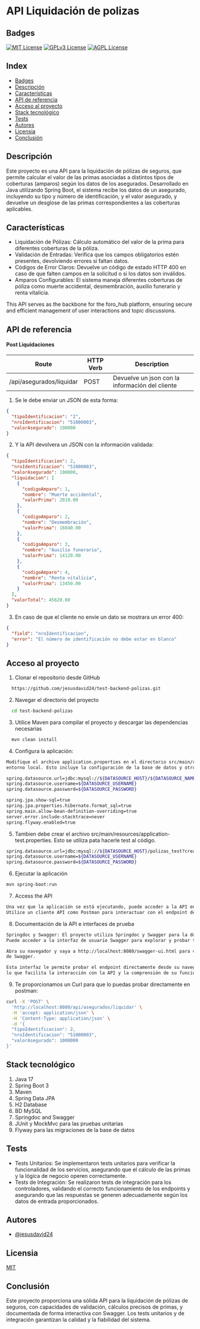 
# API Liquidación de polizas

## Badges

[![MIT License](https://img.shields.io/badge/License-MIT-green.svg)](https://choosealicense.com/licenses/mit/)
[![GPLv3 License](https://img.shields.io/badge/License-GPL%20v3-yellow.svg)](https://opensource.org/licenses/)
[![AGPL License](https://img.shields.io/badge/license-AGPL-blue.svg)](http://www.gnu.org/licenses/agpl-3.0)

## Index

* [Badges](#badges)
* [Descripción](#descripción)
* [Características](#características)
* [API de referencia](#api-de-referencia)
* [Acceso al proyecto](#acceso-al-proyecto)
* [Stack tecnológico](#stack-tecnológico)
* [Tests](#tests)
* [Autores](#autores)
* [Licensia](#licensia)
* [Conclusión](#conclusión)

## Descripción

Este proyecto es una API para la liquidación de pólizas de seguros, que permite calcular el valor de las primas asociadas a distintos tipos de 
coberturas (amparos) según los datos de los asegurados. Desarrollado en Java utilizando Spring Boot, el sistema recibe los datos de un asegurado, 
incluyendo su tipo y número de identificación, y el valor asegurado, y devuelve un desglose de las primas correspondientes a las coberturas aplicables.

## Características

- Liquidación de Pólizas: Cálculo automático del valor de la prima para diferentes coberturas de la póliza.
- Validación de Entradas: Verifica que los campos obligatorios estén presentes, devolviendo errores si faltan datos.
- Códigos de Error Claros: Devuelve un código de estado HTTP 400 en caso de que falten campos en la solicitud o si los datos son inválidos.
- Amparos Configurables: El sistema maneja diferentes coberturas de póliza como muerte accidental, desmembración, auxilio funerario y renta vitalicia.

This API serves as the backbone for the foro_hub platform, ensuring secure and efficient management of user interactions and topic discussions.

## API de referencia

#### Post Liquidaciones

| Route                    | HTTP Verb | Description                                     |
|--------------------------|-----------|-------------------------------------------------|
| /api/asegurados/liquidar | POST      | Devuelve un json con la información del cliente |

1. Se le debe enviar un JSON de esta forma:

```json
{
  "tipoIdentificacion": "2",
  "nroIdentificacion": "51000003",
  "valorAsegurado": 100000
}
```
2. Y la API devolvera un JSON con la información validada:

```json
{
  "tipoIdentificacion": 2,
  "nroIdentificacion": "51000003",
  "valorAsegurado": 100000,
  "liquidacion": [
    {
      "codigoAmparo": 1,
      "nombre": "Muerte accidental",
      "valorPrima": 2010.00
    },
    {
      "codigoAmparo": 2,
      "nombre": "Desmembración",
      "valorPrima": 16040.00
    },
    {
      "codigoAmparo": 3,
      "nombre": "Auxilio funerario",
      "valorPrima": 14120.00
    },
    {
      "codigoAmparo": 4,
      "nombre": "Renta vitalicia",
      "valorPrima": 13450.00
    }
  ],
  "valorTotal": 45620.00
}
```
3. En caso de que el cliente no envie un dato se mostrara un error 400:

```json
{
  "field": "nroIdentificacion",
  "error": "El número de identificación no debe estar en blanco"
}
```

## Acceso al proyecto

1. Clonar el repositorio desde GitHub

```bash
  https://github.com/jesusdavid24/test-backend-polizas.git
```
2. Navegar el directorio del proyecto

```bash
  cd test-backend-polizas
```
3. Utilice Maven para compilar el proyecto y descargar las dependencias necesarias

```bash
  mvn clean install
```
4. Configura la aplicación:

```bash
Modifique el archivo application.properties en el directorio src/main/resources para adaptarlo 
entorno local. Esto incluye la configuración de la base de datos y otros ajustes necesarios
```

```bash
spring.datasource.url=jdbc:mysql://${DATASOURCE_HOST}/${DATASOURCE_NAME}
spring.datasource.username=${DATASOURCE_USERNAME}
spring.datasource.password=${DATASOURCE_PASSWORD}

spring.jpa.show-sql=true
spring.jpa.properties.hibernate.format_sql=true
spring.main.allow-bean-definition-overriding=true
server.error.include-stacktrace=never
spring.flyway.enabled=true
```
5. Tambien debe crear el archivo src/main/resources/application-test.properties. Esto se utiliza pata hacerle test al código.

```bash
spring.datasource.url=jdbc:mysql://${DATASOURCE_HOST}/polizas_test?createDatabaseIfNotExist=true&serverTimezone=UTC
spring.datasource.username=${DATASOURCE_USERNAME}
spring.datasource.password=${DATASOURCE_PASSWORD}
```

6. Ejecutar la aplicación

```bash
mvn spring-boot:run
```
7. Access the API

```bash
Una vez que la aplicación se está ejecutando, puede acceder a la API en http://localhost:8080.
Utilice un cliente API como Postman para interactuar con el endpoint de liquidación de polizas. 
```
8. Documentación de la API e interfaces de prueba

```bash
Springdoc y Swagger: El proyecto utiliza Springdoc y Swagger para la documentación de la API. 
Puede acceder a la interfaz de usuario Swagger para explorar y probar todos los puntos finales disponibles.

Abra su navegador y vaya a http://localhost:8080/swagger-ui.html para ver la interfaz Swagger 
de Swagger.

Esta interfaz le permite probar el endpoint directamente desde su navegador, 
lo que facilita la interacción con la API y la comprensión de su funcionalidad.
```
9. Te proporcionamos un Curl para que lo puedas probar directamente en postman:

```bash
curl -X 'POST' \
  'http://localhost:8080/api/asegurados/liquidar' \
  -H 'accept: application/json' \
  -H 'Content-Type: application/json' \
  -d '{
  "tipoIdentificacion": 2,
  "nroIdentificacion": "51000003",
  "valorAsegurado": 1000000
}'
```

## Stack tecnológico

1. Java 17
2. Spring Boot 3
3. Maven
4. Spring Data JPA
5. H2 Database
6. BD MySQL
7. Springdoc and Swagger
8. JUnit y MockMvc para las pruebas unitarias
9. Flyway para las migraciones de la base de datos

## Tests
- Tests Unitarios: Se implementaron tests unitarios para verificar la funcionalidad de los servicios, asegurando que el cálculo de las primas y la lógica de negocio operen correctamente.
- Tests de Integración: Se realizaron tests de integración para los controladores, validando el correcto funcionamiento de los endpoints y asegurando que las respuestas se generen adecuadamente según los datos de entrada proporcionados.

## Autores

- [@jesusdavid24](https://github.com/jesusdavid24)

## Licensia

[MIT](https://choosealicense.com/licenses/mit/)

## Conclusión

Este proyecto proporciona una sólida API para la liquidación de pólizas de seguros, con capacidades de validación, cálculos precisos de primas, y documentada de forma interactiva con Swagger. Los tests unitarios y de integración garantizan 
la calidad y la fiabilidad del sistema.